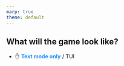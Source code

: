 ```yaml
---
marp: true
theme: default
---
```

<style>
.dodgerblue {
  color: dodgerblue;
}
</style>
## What will the game look like?

- ✋ <span class="dodgerblue">**Text mode only**</span> / TUI


